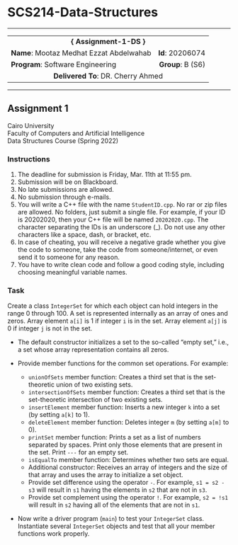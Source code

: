 # SCS214-Data-Structures
---

<div align="center">
  <table width="100%">
    <tr>
      <td colspan="2" align="center"><strong>{ Assignment-1-DS }</strong></td>
    </tr>
    <tr>
      <td align="left"><strong>Name</strong>: Mootaz Medhat Ezzat Abdelwahab</td>
      <td align="right"><strong>Id</strong>: 20206074</td>
    </tr>
    <tr>
      <td align="left"><strong>Program</strong>: Software Engineering</td>
      <td align="right"><strong>Group</strong>: B (S6)</td>
    </tr>
    <tr>
      <td colspan="2" align="center"><strong>Delivered To</strong>: DR. Cherry Ahmed</td>
    </tr>
  </table>
</div>

---

## Assignment 1

Cairo University  
Faculty of Computers and Artificial Intelligence  
Data Structures Course (Spring 2022) 

### Instructions

1. The deadline for submission is Friday, Mar. 11th at 11:55 pm.
2. Submission will be on Blackboard.
3. No late submissions are allowed.
4. No submission through e-mails.
5. You will write a C++ file with the name `StudentID.cpp`. No rar or zip files are allowed. No folders, just submit a single file. For example, if your ID is 20202020, then your C++ file will be named `20202020.cpp`. The character separating the IDs is an underscore (_). Do not use any other characters like a space, dash, or bracket, etc.
6. In case of cheating, you will receive a negative grade whether you give the code to someone, take the code from someone/internet, or even send it to someone for any reason.
7. You have to write clean code and follow a good coding style, including choosing meaningful variable names.

### Task

Create a class `IntegerSet` for which each object can hold integers in the range 0 through 100. A set is represented internally as an array of ones and zeros. Array element `a[i]` is 1 if integer `i` is in the set. Array element `a[j]` is 0 if integer `j` is not in the set.

- The default constructor initializes a set to the so-called “empty set,” i.e., a set whose array representation contains all zeros.
- Provide member functions for the common set operations. For example:
  - `unionOfSets` member function: Creates a third set that is the set-theoretic union of two existing sets.
  - `intersectionOfSets` member function: Creates a third set that is the set-theoretic intersection of two existing sets.
  - `insertElement` member function: Inserts a new integer `k` into a set (by setting `a[k]` to 1).
  - `deleteElement` member function: Deletes integer `m` (by setting `a[m]` to 0).
  - `printSet` member function: Prints a set as a list of numbers separated by spaces. Print only those elements that are present in the set. Print `---` for an empty set.
  - `isEqualTo` member function: Determines whether two sets are equal.
  - Additional constructor: Receives an array of integers and the size of that array and uses the array to initialize a set object.
  - Provide set difference using the operator `-`. For example, `s1 = s2 - s3` will result in `s1` having the elements in `s2` that are not in `s3`.
  - Provide set complement using the operator `!`. For example, `s2 = !s1` will result in `s2` having all of the elements that are not in `s1`.

- Now write a driver program (`main`) to test your `IntegerSet` class. Instantiate several `IntegerSet` objects and test that all your member functions work properly.
